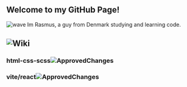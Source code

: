 ##  Welcome to my GitHub Page! 

![wave](https://github.com/rasmuskrogsgaard/rasmuskrogsgaard/assets/113165532/77d9c507-607a-47be-b758-40dcb35e453f)
Im Rasmus, a guy from Denmark studying and learning code. 




## ![Wiki](https://github.com/rasmuskrogsgaard/rasmuskrogsgaard/assets/113165532/423a2da4-35a3-44e9-84af-1c547643ffa0)
### html-css-scss![ApprovedChanges](https://github.com/rasmuskrogsgaard/rasmuskrogsgaard/assets/113165532/253f0444-1c82-48cd-b965-532b99cd2a47)

### vite/react![ApprovedChanges](https://github.com/rasmuskrogsgaard/rasmuskrogsgaard/assets/113165532/253f0444-1c82-48cd-b965-532b99cd2a47)
